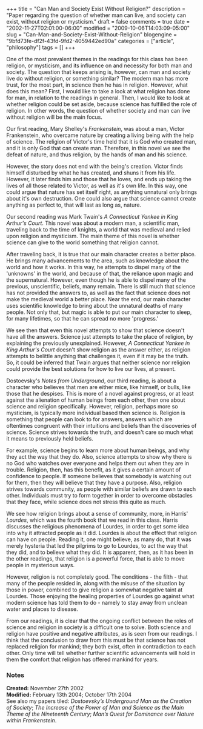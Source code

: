 +++
title = "Can Man and Society Exist Without Religion?"
description = "Paper regarding the question of whether man can live, and society can exist, without religion or mysticism."
draft = false
comments = true
date = "2002-11-27T02:01:00-06:00"
modified = "2009-10-06T14:03:09-05:00"
slug = "Can-Man-and-Society-Exist-Without-Religion"
blogengine = "9bfd73fe-df2f-43fd-9fd2-4059442ed90a"
categories = ["article", "philosophy"]
tags = []
+++

<p>
One of the most prevalent themes in the readings for this class has been religion, or mysticism, and its influence on and necessity for both man and society. The question that keeps arising is, however, can man and society live do without religion, or something similar? The modern man has more trust, for the most part, in science then he has in religion. However, what does this mean? First, I would like to take a look at what religion has done for man, in relation to the readings in general. Then, I would like to look at whether religion could be set aside, because science has fulfilled the role of religion. In other words, the question of whether society and man can live without religion will be the main focus.
</p>
<p>
Our first reading, Mary Shelley&#39;s <em>Frankenstein</em>, was about a man, Victor Frankenstein, who overcame nature by creating a living being with the help of science. The religion of Victor&#39;s time held that it is God who created man, and it is only God that can create man. Therefore, in this novel we see the defeat of nature, and thus religion, by the hands of man and his science.
</p>
<p>
However, the story does not end with the being&#39;s creation. Victor finds himself disturbed by what he has created, and shuns it from his life. However, it later finds him and those that he loves, and ends up taking the lives of all those related to Victor, as well as it&#39;s own life. In this way, one could argue that nature has set itself right, as anything unnatural only brings about it&#39;s own destruction. One could also argue that science cannot create anything as perfect to, that will last as long as, nature.
</p>
<p>
Our second reading was Mark Twain&#39;s <em>A Connecticut Yankee in King Arthur&#39;s Court</em>. This novel was about a modern man, a scientific man, traveling back to the time of knights, a world that was medieval and relied upon religion and mysticism. The main theme of this novel is whether science can give to the world something that religion cannot.
</p>
<p>
After traveling back, it is true that our main character creates a better place. He brings many advancements to the area, such as knowledge about the world and how it works. In this way, he attempts to dispel many of the &#39;unknowns&#39; in the world, and because of that, the reliance upon magic and the supernatural. However, even though he is able to dispel many of the previous, unscientific, beliefs, many remain. There is still much that science has not provided the answers to, as well as the fact that science does not make the medieval world a better place. Near the end, our main character uses scientific knowledge to bring about the unnatural deaths of many people. Not only that, but magic is able to put our main character to sleep, for many lifetimes, so that he can spread no more &#39;progress.&#39;
</p>
<p>
We see then that even this novel attempts to show that science doesn&#39;t have all the answers. Science just attempts to take the place of religion, by explaining the previously unexplained. However, <em>A Connecticut Yankee in King Arthur&#39;s Court</em> doesn&#39;t show religion as the answer either, as religion attempts to belittle anything that challenges it, even if it may be the truth. So, it could be inferred that Twain argues that neither science nor religion could provide the best solutions for how to live our lives, at present.
</p>
<p>
Dostoevsky&#39;s <em>Notes from Underground</em>, our third reading, is about a character who believes that men are either mice, like himself, or bulls, like those that he despises. This is more of a novel against progress, or at least against the alienation of human beings from each other, then one about science and religion specifically. However, religion, perhaps more so mysticism, is typically more individual based then science is. Religion is something that people can look to for answers, answers which are oftentimes congruent with their intuitions and beliefs than the discoveries of science. Science strives towards the truth, and doesn&#39;t care so much what it means to previously held beliefs.
</p>
<p>
For example, science begins to learn more about human beings, and why they act the way that they do. Also, science attempts to show why there is no God who watches over everyone and helps them out when they are in trouble. Religion, then, has this benefit, as it gives a certain amount of confidence to people. If someone believes that somebody is watching out for them, then they will believe that they have a purpose. Also, religion strives towards community, as people with similar beliefs are drawn to each other. Individuals must try to form together in order to overcome obstacles that they face, while science does not stress this quite as much.
</p>
<p>
We see how religion brings about a sense of community, more, in Harris&#39; <em>Lourdes</em>, which was the fourth book that we read in this class. Harris discusses the religious phenomena of Lourdes, in order to get some idea into why it attracted people as it did. Lourdes is about the effect that religion can have on people. Reading it, one might believe, as many do, that it was merely hysteria that led the pilgrims to go to Lourdes, to act the way that they did, and to believe what they did. It is apparent, then, as it has been in the other readings, that religion is a powerful force, that is able to move people in mysterious ways.
</p>
<p>
However, religion is not completely good. The conditions - the filth - that many of the people resided in, along with the misuse of the situation by those in power, combined to give religion a somewhat negative taint at Lourdes. Those enjoying the healing properties of Lourdes go against what modern science has told them to do - namely to stay away from unclean water and places to disease.
</p>
<p>
From our readings, it is clear that the ongoing conflict between the roles of science and religion in society is a difficult one to solve. Both science and religion have positive and negative attributes, as is seen from our readings. I think that the conclusion to draw from this must be that science has not replaced religion for mankind; they both exist, often in contradiction to each other. Only time will tell whether further scientific advancements will hold in them the comfort that religion has offered mankind for years.
</p>
<h3>Notes</h3>
<p>
<strong>Created:</strong> November 27th 2002<br />
<strong>Modified:</strong> February 13th 2004; October 17th 2004<br />
See also my papers tiled: <em>Dostoevsky&rsquo;s Underground Man as the Creation of Society</em>; <em>The Increase of the Power of Man and Science as the Main Theme of the Nineteenth Century</em>; <em>Man&rsquo;s Quest for Dominance over Nature within Frankenstein</em>.
</p>

